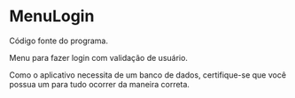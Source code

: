 # MenuLogin

Código fonte do programa.

Menu para fazer login com validação de usuário.

Como o aplicativo necessita de um banco de dados, certifique-se que você possua um para tudo ocorrer da maneira correta.
